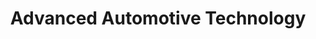 ---
title: "Advanced Automotive Technology"
url: /wilmington/advanced-automotive-technology/
shop: Autowerkstatt
---